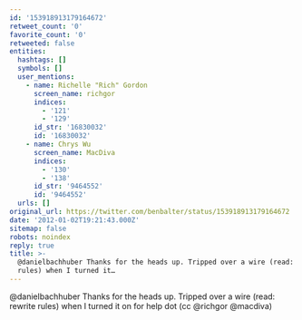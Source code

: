 ```yaml
---
id: '153918913179164672'
retweet_count: '0'
favorite_count: '0'
retweeted: false
entities:
  hashtags: []
  symbols: []
  user_mentions:
    - name: Richelle "Rich" Gordon
      screen_name: richgor
      indices:
        - '121'
        - '129'
      id_str: '16830032'
      id: '16830032'
    - name: Chrys Wu
      screen_name: MacDiva
      indices:
        - '130'
        - '138'
      id_str: '9464552'
      id: '9464552'
  urls: []
original_url: https://twitter.com/benbalter/status/153918913179164672
date: '2012-01-02T19:21:43.000Z'
sitemap: false
robots: noindex
reply: true
title: >-
  @danielbachhuber Thanks for the heads up. Tripped over a wire (read: rewrite
  rules) when I turned it…
---
```


@danielbachhuber Thanks for the heads up. Tripped over a wire (read: rewrite rules) when I turned it on for help dot (cc @richgor @macdiva)